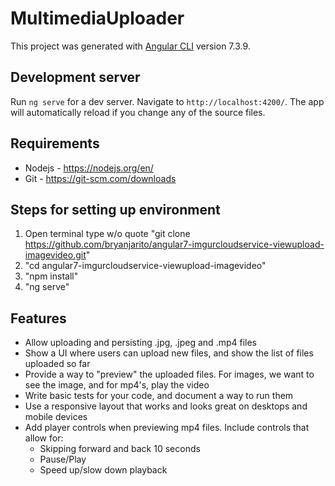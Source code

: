 # MultimediaUploader

This project was generated with [Angular CLI](https://github.com/angular/angular-cli) version 7.3.9.

## Development server

Run `ng serve` for a dev server. Navigate to `http://localhost:4200/`. The app will automatically reload if you change any of the source files.

## Requirements

* Nodejs - https://nodejs.org/en/
* Git - https://git-scm.com/downloads


## Steps for setting up environment
1. Open terminal type w/o quote "git clone https://github.com/bryanjarito/angular7-imgurcloudservice-viewupload-imagevideo.git"
2. "cd angular7-imgurcloudservice-viewupload-imagevideo"
3. "npm install"
4. "ng serve"

## Features

* Allow uploading and persisting .jpg, .jpeg and .mp4 files
* Show a UI where users can upload new files, and show the list of files uploaded so far
* Provide a way to "preview" the uploaded files.  For images, we want to see the image, and for mp4's, play the video
* Write basic tests for your code, and document a way to run them
* Use a responsive layout that works and looks great on desktops and mobile devices
* Add player controls when previewing mp4 files.  Include controls that allow for:
    - Skipping forward and back 10 seconds
    - Pause/Play
    - Speed up/slow down playback